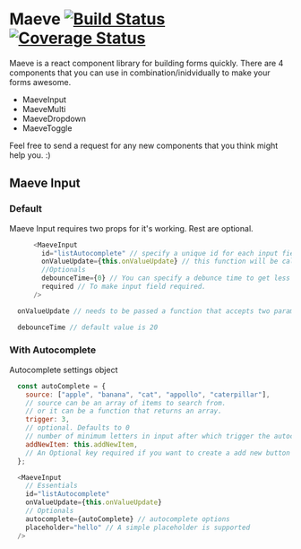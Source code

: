 # Maeve [![Build Status](https://travis-ci.org/ateev/maeve.svg?branch=master)](https://travis-ci.org/ateev/maeve) [![Coverage Status](https://coveralls.io/repos/github/ateev/maeve/badge.svg?branch=master)](https://coveralls.io/github/ateev/maeve?branch=master)

Maeve is a react component library for building forms quickly.
There are 4 components that you can use in combination/inidvidually to make your forms awesome.

* MaeveInput
* MaeveMulti
* MaeveDropdown
* MaeveToggle

Feel free to send a request for any new components that you think might help you. :)


## Maeve Input

### Default
Maeve Input requires two props for it's working. Rest are optional.
```javascript
      <MaeveInput
        id="listAutocomplete" // specify a unique id for each input field.
        onValueUpdate={this.onValueUpdate} // this function will be called on each value update.
        //Optionals
        debounceTime={0} // You can specify a debunce time to get less frequent updates.
        required // To make input field required.
      />
```

```javascript
  onValueUpdate // needs to be passed a function that accepts two params 'value' and 'id'
```

```javascript
  debounceTime // default value is 20
```

### With Autocomplete

Autocomplete settings object
```javascript
  const autoComplete = {
    source: ["apple", "banana", "cat", "appollo", "caterpillar"],
    // source can be an array of items to search from.
    // or it can be a function that returns an array.
    trigger: 3,
    // optional. Defaults to 0
    // number of minimum letters in input after which trigger the autocomplete
    addNewItem: this.addNewItem,
    // An Optional key required if you want to create a add new button in the dropdown. The value is a callback function
  };
```


```javascript
  <MaeveInput
    // Essentials
    id="listAutocomplete"
    onValueUpdate={this.onValueUpdate}
    // Optionals
    autocomplete={autoComplete} // autocomplete options
    placeholder="hello" // A simple placeholder is supported
  />
```
